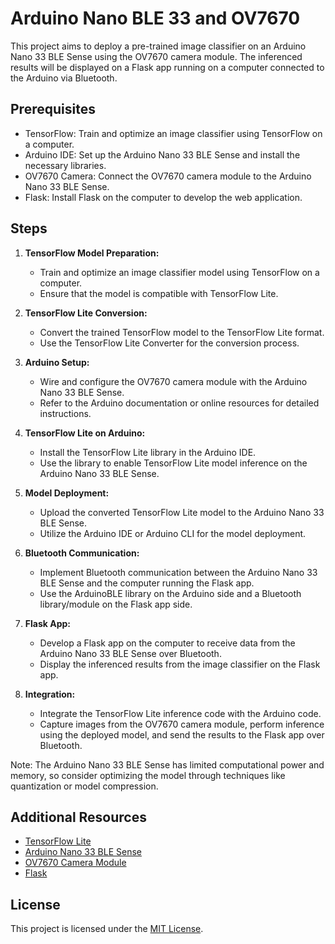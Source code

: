 # Arduino Nano BLE 33 and OV7670

This project aims to deploy a pre-trained image classifier on an Arduino Nano 33 BLE Sense using the OV7670 camera module. The inferenced results will be displayed on a Flask app running on a computer connected to the Arduino via Bluetooth.

## Prerequisites

- TensorFlow: Train and optimize an image classifier using TensorFlow on a computer.
- Arduino IDE: Set up the Arduino Nano 33 BLE Sense and install the necessary libraries.
- OV7670 Camera: Connect the OV7670 camera module to the Arduino Nano 33 BLE Sense.
- Flask: Install Flask on the computer to develop the web application.

## Steps

1. **TensorFlow Model Preparation:**
   - Train and optimize an image classifier model using TensorFlow on a computer.
   - Ensure that the model is compatible with TensorFlow Lite.

2. **TensorFlow Lite Conversion:**
   - Convert the trained TensorFlow model to the TensorFlow Lite format.
   - Use the TensorFlow Lite Converter for the conversion process.

3. **Arduino Setup:**
   - Wire and configure the OV7670 camera module with the Arduino Nano 33 BLE Sense.
   - Refer to the Arduino documentation or online resources for detailed instructions.

4. **TensorFlow Lite on Arduino:**
   - Install the TensorFlow Lite library in the Arduino IDE.
   - Use the library to enable TensorFlow Lite model inference on the Arduino Nano 33 BLE Sense.

5. **Model Deployment:**
   - Upload the converted TensorFlow Lite model to the Arduino Nano 33 BLE Sense.
   - Utilize the Arduino IDE or Arduino CLI for the model deployment.

6. **Bluetooth Communication:**
   - Implement Bluetooth communication between the Arduino Nano 33 BLE Sense and the computer running the Flask app.
   - Use the ArduinoBLE library on the Arduino side and a Bluetooth library/module on the Flask app side.

7. **Flask App:**
   - Develop a Flask app on the computer to receive data from the Arduino Nano 33 BLE Sense over Bluetooth.
   - Display the inferenced results from the image classifier on the Flask app.

8. **Integration:**
   - Integrate the TensorFlow Lite inference code with the Arduino code.
   - Capture images from the OV7670 camera module, perform inference using the deployed model, and send the results to the Flask app over Bluetooth.

Note: The Arduino Nano 33 BLE Sense has limited computational power and memory, so consider optimizing the model through techniques like quantization or model compression.

## Additional Resources

- [TensorFlow Lite](https://www.tensorflow.org/lite)
- [Arduino Nano 33 BLE Sense](https://www.arduino.cc/en/Guide/NANO33BLESense)
- [OV7670 Camera Module](https://www.arducam.com/docs/camera-for-arduino/ov7670-arduino-camera-module-guide/)
- [Flask](https://flask.palletsprojects.com/)

## License

This project is licensed under the [MIT License](LICENSE).

